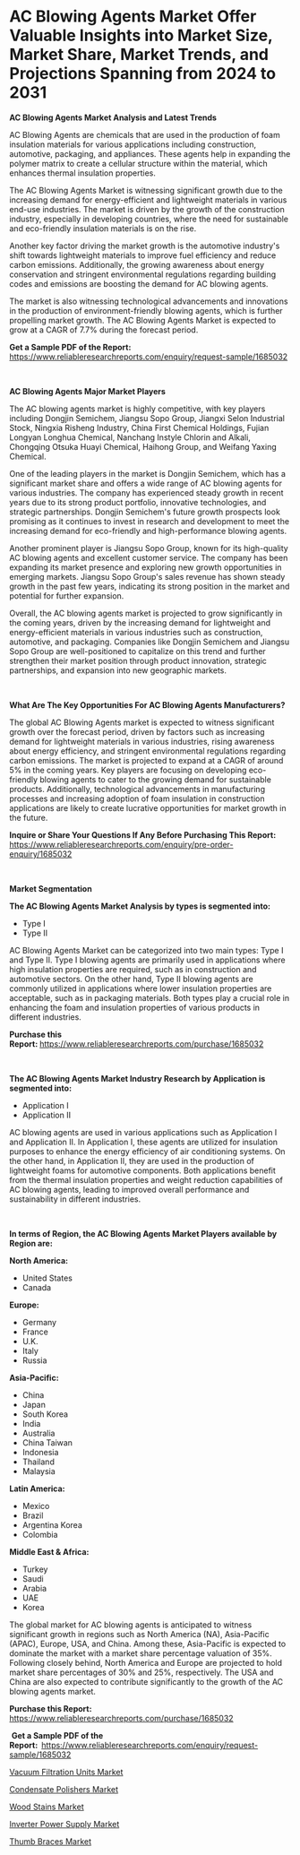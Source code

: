 <p><h1>AC Blowing Agents Market Offer Valuable Insights into Market Size, Market Share, Market Trends, and Projections Spanning from 2024 to 2031</h1></p><p><strong>AC Blowing Agents Market Analysis and Latest Trends</strong></p>
<p><p>AC Blowing Agents are chemicals that are used in the production of foam insulation materials for various applications including construction, automotive, packaging, and appliances. These agents help in expanding the polymer matrix to create a cellular structure within the material, which enhances thermal insulation properties.</p><p>The AC Blowing Agents Market is witnessing significant growth due to the increasing demand for energy-efficient and lightweight materials in various end-use industries. The market is driven by the growth of the construction industry, especially in developing countries, where the need for sustainable and eco-friendly insulation materials is on the rise.</p><p>Another key factor driving the market growth is the automotive industry's shift towards lightweight materials to improve fuel efficiency and reduce carbon emissions. Additionally, the growing awareness about energy conservation and stringent environmental regulations regarding building codes and emissions are boosting the demand for AC blowing agents.</p><p>The market is also witnessing technological advancements and innovations in the production of environment-friendly blowing agents, which is further propelling market growth. The AC Blowing Agents Market is expected to grow at a CAGR of 7.7% during the forecast period.</p></p>
<p><strong>Get a Sample PDF of the Report:&nbsp;</strong> <a href="https://www.reliableresearchreports.com/enquiry/request-sample/1685032">https://www.reliableresearchreports.com/enquiry/request-sample/1685032</a></p>
<p>&nbsp;</p>
<p><strong>AC Blowing Agents Major Market Players</strong></p>
<p><p>The AC blowing agents market is highly competitive, with key players including Dongjin Semichem, Jiangsu Sopo Group, Jiangxi Selon Industrial Stock, Ningxia Risheng Industry, China First Chemical Holdings, Fujian Longyan Longhua Chemical, Nanchang Instyle Chlorin and Alkali, Chongqing Otsuka Huayi Chemical, Haihong Group, and Weifang Yaxing Chemical.</p><p>One of the leading players in the market is Dongjin Semichem, which has a significant market share and offers a wide range of AC blowing agents for various industries. The company has experienced steady growth in recent years due to its strong product portfolio, innovative technologies, and strategic partnerships. Dongjin Semichem's future growth prospects look promising as it continues to invest in research and development to meet the increasing demand for eco-friendly and high-performance blowing agents.</p><p>Another prominent player is Jiangsu Sopo Group, known for its high-quality AC blowing agents and excellent customer service. The company has been expanding its market presence and exploring new growth opportunities in emerging markets. Jiangsu Sopo Group's sales revenue has shown steady growth in the past few years, indicating its strong position in the market and potential for further expansion.</p><p>Overall, the AC blowing agents market is projected to grow significantly in the coming years, driven by the increasing demand for lightweight and energy-efficient materials in various industries such as construction, automotive, and packaging. Companies like Dongjin Semichem and Jiangsu Sopo Group are well-positioned to capitalize on this trend and further strengthen their market position through product innovation, strategic partnerships, and expansion into new geographic markets.</p></p>
<p>&nbsp;</p>
<p><strong>What Are The Key Opportunities For AC Blowing Agents Manufacturers?</strong></p>
<p><p>The global AC Blowing Agents market is expected to witness significant growth over the forecast period, driven by factors such as increasing demand for lightweight materials in various industries, rising awareness about energy efficiency, and stringent environmental regulations regarding carbon emissions. The market is projected to expand at a CAGR of around 5% in the coming years. Key players are focusing on developing eco-friendly blowing agents to cater to the growing demand for sustainable products. Additionally, technological advancements in manufacturing processes and increasing adoption of foam insulation in construction applications are likely to create lucrative opportunities for market growth in the future.</p></p>
<p><strong>Inquire or Share Your Questions If Any Before Purchasing This Report:</strong> <a href="https://www.reliableresearchreports.com/enquiry/pre-order-enquiry/1685032">https://www.reliableresearchreports.com/enquiry/pre-order-enquiry/1685032</a></p>
<p>&nbsp;</p>
<p><strong>Market Segmentation</strong></p>
<p><strong>The AC Blowing Agents Market Analysis by types is segmented into:</strong></p>
<p><ul><li>Type I</li><li>Type II</li></ul></p>
<p><p>AC Blowing Agents Market can be categorized into two main types: Type I and Type II. Type I blowing agents are primarily used in applications where high insulation properties are required, such as in construction and automotive sectors. On the other hand, Type II blowing agents are commonly utilized in applications where lower insulation properties are acceptable, such as in packaging materials. Both types play a crucial role in enhancing the foam and insulation properties of various products in different industries.</p></p>
<p><strong>Purchase this Report:&nbsp;</strong><a href="https://www.reliableresearchreports.com/purchase/1685032">https://www.reliableresearchreports.com/purchase/1685032</a></p>
<p>&nbsp;</p>
<p><strong>The AC Blowing Agents Market Industry Research by Application is segmented into:</strong></p>
<p><ul><li>Application I</li><li>Application II</li></ul></p>
<p><p>AC blowing agents are used in various applications such as Application I and Application II. In Application I, these agents are utilized for insulation purposes to enhance the energy efficiency of air conditioning systems. On the other hand, in Application II, they are used in the production of lightweight foams for automotive components. Both applications benefit from the thermal insulation properties and weight reduction capabilities of AC blowing agents, leading to improved overall performance and sustainability in different industries.</p></p>
<p>&nbsp;</p>
<p><strong>In terms of Region, the AC Blowing Agents Market Players available by Region are:</strong></p>
<p>
    <p> <strong> North America: </strong>
        <ul>
            <li>United States</li>
            <li>Canada</li>
        </ul>
        </p> 
    <p> <strong> Europe: </strong>
        <ul>
            <li>Germany</li>
            <li>France</li>
            <li>U.K.</li>
            <li>Italy</li>
            <li>Russia</li>
        </ul>
        </p> 
    <p> <strong> Asia-Pacific: </strong>
        <ul>
            <li>China</li>
            <li>Japan</li>
            <li>South Korea</li>
            <li>India</li>
            <li>Australia</li>
            <li>China Taiwan</li>
            <li>Indonesia</li>
            <li>Thailand</li>
            <li>Malaysia</li>
        </ul>
        </p> 
    <p> <strong> Latin America: </strong>
        <ul>
            <li>Mexico</li>
            <li>Brazil</li>
            <li>Argentina Korea</li>
            <li>Colombia</li>
        </ul>
        </p> 
    <p> <strong> Middle East & Africa: </strong>
        <ul>
            <li>Turkey</li>
            <li>Saudi</li>
            <li>Arabia</li>
            <li>UAE</li>
            <li>Korea</li>
        </ul>
    </p>
    </p>
<p><p>The global market for AC blowing agents is anticipated to witness significant growth in regions such as North America (NA), Asia-Pacific (APAC), Europe, USA, and China. Among these, Asia-Pacific is expected to dominate the market with a market share percentage valuation of 35%. Following closely behind, North America and Europe are projected to hold market share percentages of 30% and 25%, respectively. The USA and China are also expected to contribute significantly to the growth of the AC blowing agents market.</p></p>
<p><strong>Purchase this Report: </strong><a href="https://www.reliableresearchreports.com/purchase/1685032">https://www.reliableresearchreports.com/purchase/1685032</a></p>
<p>&nbsp;<strong>Get a Sample PDF of the Report:&nbsp;&nbsp;</strong><a href="https://www.reliableresearchreports.com/enquiry/request-sample/1685032">https://www.reliableresearchreports.com/enquiry/request-sample/1685032</a></p>
<p><strong></strong></p>
<p><p><a href="https://github.com/WillieWoodard/Market-Research-Report-List-3/blob/main/vacuum-filtration-units-market.md">Vacuum Filtration Units Market</a></p><p><a href="https://github.com/Sarissaschmalingtr6fz2739/Market-Research-Report-List-1/blob/main/condensate-polishers-market.md">Condensate Polishers Market</a></p><p><a href="https://issuu.com/reportprime-2/docs/wood-stains-market-size-2030.pptx">Wood Stains Market</a></p><p><a href="https://issuu.com/reportprime-2/docs/inverter-power-supply-market-size-2030.pptx">Inverter Power Supply Market</a></p><p><a href="https://medium.com/@judyolson40/thumb-braces-market-size-market-outlook-and-market-forecast-2024-to-2031-df84a07cb9c9">Thumb Braces Market</a></p></p>